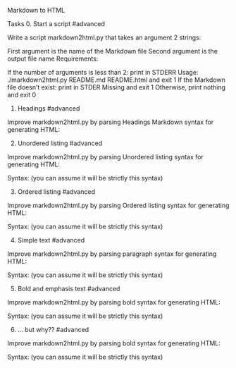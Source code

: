 Markdown to HTML

Tasks
0. Start a script
#advanced

Write a script markdown2html.py that takes an argument 2 strings:

First argument is the name of the Markdown file
Second argument is the output file name
Requirements:

If the number of arguments is less than 2: print in STDERR Usage: ./markdown2html.py README.md README.html and exit 1
If the Markdown file doesn’t exist: print in STDER Missing <filename> and exit 1
Otherwise, print nothing and exit 0

1. Headings
#advanced

Improve markdown2html.py by parsing Headings Markdown syntax for generating HTML:

2. Unordered listing
#advanced

Improve markdown2html.py by parsing Unordered listing syntax for generating HTML:

Syntax: (you can assume it will be strictly this syntax)

3. Ordered listing
#advanced

Improve markdown2html.py by parsing Ordered listing syntax for generating HTML:

Syntax: (you can assume it will be strictly this syntax)

4. Simple text
#advanced

Improve markdown2html.py by parsing paragraph syntax for generating HTML:

Syntax: (you can assume it will be strictly this syntax)

5. Bold and emphasis text
#advanced

Improve markdown2html.py by parsing bold syntax for generating HTML:

Syntax: (you can assume it will be strictly this syntax)

6. ... but why??
#advanced

Improve markdown2html.py by parsing bold syntax for generating HTML:

Syntax: (you can assume it will be strictly this syntax)


